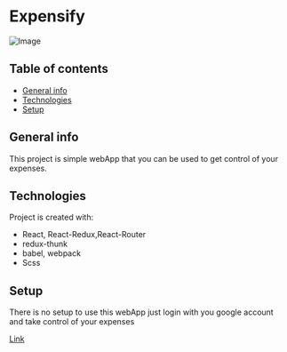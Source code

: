 # Expensify

![Image](http://url/a.png)	

## Table of contents
* [General info](#general-info)
* [Technologies](#technologies)
* [Setup](#setup)

## General info
This project is simple webApp that you can be used to get control of your expenses.
	
## Technologies
Project is created with:
* React, React-Redux,React-Router 
* redux-thunk
* babel, webpack
* Scss
	
## Setup
There is no setup to use this webApp just login with you google account and take control of your expenses

[Link](https://react-kdb-course-2-expensify.herokuapp.com/)

